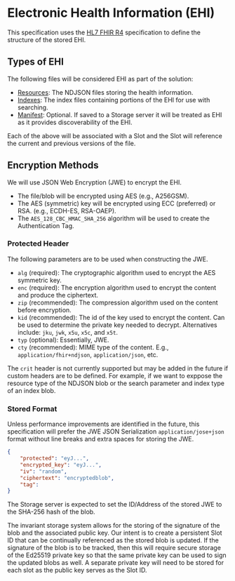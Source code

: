 # Electronic Health Information (EHI)

This specification uses the [HL7 FHIR R4](https://www.hl7.org/fhir/R4/) specification to define the structure of the stored EHI.

## Types of EHI

The following files will be considered EHI as part of the solution:

- [Resources](./resources/README.md): The NDJSON files storing the health information.
- [Indexes](./indexes/README.md): The index files containing portions of the EHI for use with searching.
- [Manifest](./manifest/README.md): Optional. If saved to a Storage server it will be treated as EHI as it provides discoverability of the EHI.

Each of the above will be associated with a Slot and the Slot will reference the current and previous versions of the file.

## Encryption Methods

We will use JSON Web Encryption (JWE) to encrypt the EHI.

- The file/blob will be encrypted using AES (e.g., A256GSM).
- The AES (symmetric) key will be encrypted using ECC (preferred) or RSA. (e.g., ECDH-ES, RSA-OAEP).
- The `AES_128_CBC_HMAC_SHA_256` algorithm will be used to create the Authentication Tag.

### Protected Header

The following parameters are to be used when constructing the JWE.

- `alg` (required): The cryptographic algorithm used to encrypt the AES symmetric key.
- `enc` (required): The encryption algorithm used to encrypt the content and produce the ciphertext.
- `zip` (recommended): The compression algorithm used on the content before encryption.
- `kid` (recommended): The id of the key used to encrypt the content. Can be used to determine the private key needed to decrypt. Alternatives include: `jku`, `jwk`, `x5u`, `x5c`, and `x5t`.
- `typ` (optional): Essentially, JWE.
- `cty` (recommended): MIME type of the content. E.g., `application/fhir+ndjson`, `application/json`, etc.

The `crit` header is not currently supported but may be added in the future if custom headers are to be defined.
For example, if we want to exppose the resource type of the NDJSON blob or the search parameter and index type of an index blob.

### Stored Format

Unless performance improvements are identified in the future, this specification will prefer the JWE JSON Serialization `application/jose+json` format without line breaks and extra spaces for storing the JWE.

```json
{
    "protected": "eyJ...",
    "encrypted_key": "eyJ...",
    "iv": "random",
    "ciphertext": "encryptedblob",
    "tag": 
}
```

The Storage server is expected to set the ID/Address of the stored JWE to the SHA-256 hash of the blob.

The invariant storage system allows for the storing of the signature of the blob and the associated public key.
Our intent is to create a persistent Slot ID that can be continually referenced as the stored blob is updated.
If the signature of the blob is to be tracked, then this will require secure storage of the Ed25519 private key so that the same private key can be used to sign the updated blobs as well.
A separate private key will need to be stored for each slot as the public key serves as the Slot ID.
